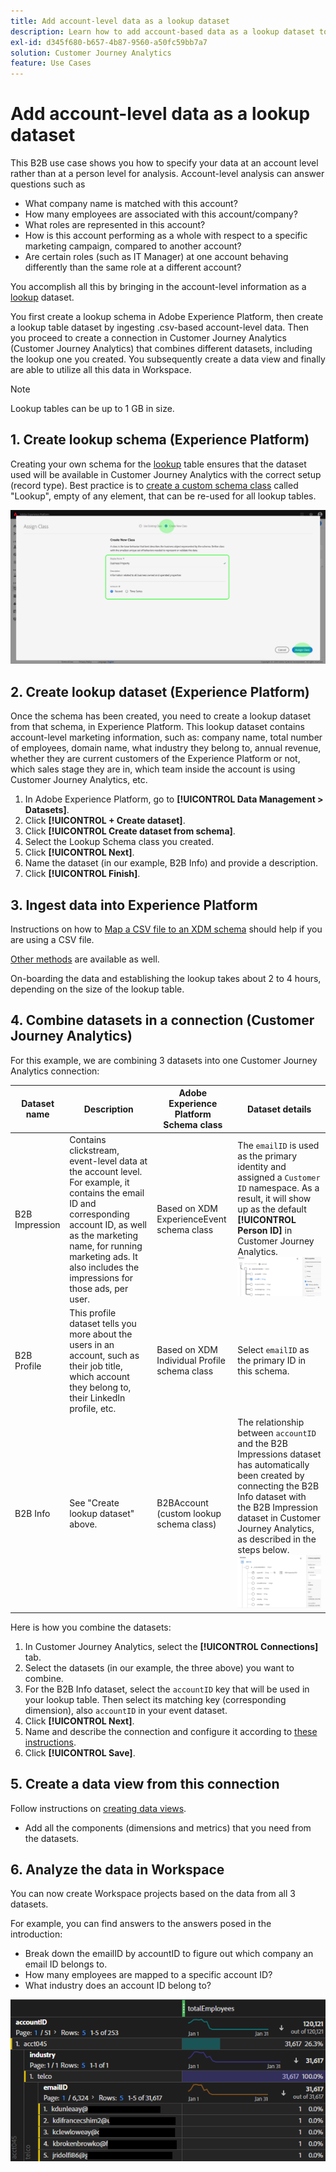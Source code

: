 ```yaml
---
title: Add account-level data as a lookup dataset
description: Learn how to add account-based data as a lookup dataset to Customer Journey Analytics
exl-id: d345f680-b657-4b87-9560-a50fc59bb7a7
solution: Customer Journey Analytics
feature: Use Cases
---
```

# Add account-level data as a lookup dataset

This B2B use case shows you how to specify your data at an account level rather than at a person level for analysis. Account-level analysis can answer questions such as

* What company name is matched with this account?
* How many employees are associated with this account/company?
* What roles are represented in this account?
* How is this account performing as a whole with respect to a specific marketing campaign, compared to another account?
* Are certain roles (such as IT Manager) at one account behaving differently than the same role at a different account?

You accomplish all this by bringing in the account-level information as a [lookup](/help/getting-started/cja-glossary.md) dataset. 

You first create a lookup schema in Adobe Experience Platform, then create a lookup table dataset by ingesting .csv-based account-level data. Then you proceed to create a connection in Customer Journey Analytics (Customer Journey Analytics) that combines different datasets, including the lookup one you created. You subsequently create a data view and finally are able to utilize all this data in Workspace.

>[!NOTE]
>
>Lookup tables can be up to 1 GB in size.

## 1. Create lookup schema (Experience Platform)

Creating your own schema for the [lookup](/help/getting-started/cja-glossary.md) table ensures that the dataset used will be available in Customer Journey Analytics with the correct setup (record type). Best practice is to [create a custom schema class](https://experienceleague.adobe.com/docs/experience-platform/xdm/tutorials/create-schema-ui.html#create-new-class) called "Lookup", empty of any element, that can be re-used for all lookup tables.

![Create New Class dialogue.](../assets/create-new-class.png)

## 2. Create lookup dataset (Experience Platform)

Once the schema has been created, you need to create a lookup dataset from that schema, in Experience Platform. This lookup dataset contains account-level marketing information, such as: company name, total number of employees, domain name, what industry they belong to, annual revenue, whether they are current customers of the Experience Platform or not, which sales stage they are in, which team inside the account is using Customer Journey Analytics, etc.

1. In Adobe Experience Platform, go to **[!UICONTROL Data Management > Datasets]**.
1. Click **[!UICONTROL + Create dataset]**.
1. Click **[!UICONTROL Create dataset from schema]**.
1. Select the Lookup Schema class you created.
1. Click **[!UICONTROL Next]**.
1. Name the dataset (in our example, B2B Info) and provide a description.
1. Click **[!UICONTROL Finish]**.

## 3. Ingest data into Experience Platform

Instructions on how to [Map a CSV file to an XDM schema](https://experienceleague.adobe.com/docs/experience-platform/ingestion/tutorials/map-a-csv-file.html) should help if you are using a CSV file.

[Other methods](https://experienceleague.adobe.com/docs/experience-platform/ingestion/home.html) are available as well.

On-boarding the data and establishing the lookup takes about 2 to 4 hours, depending on the size of the lookup table.

## 4. Combine datasets in a connection (Customer Journey Analytics)

For this example, we are combining 3 datasets into one Customer Journey Analytics connection:

| Dataset name | Description | Adobe Experience Platform Schema class | Dataset details |
| --- | --- | --- | --- |
| B2B Impression | Contains clickstream, event-level data at the account level. For example, it contains the email ID and corresponding account ID, as well as the marketing name, for running marketing ads. It also includes the impressions for those ads, per user. | Based on XDM ExperienceEvent schema class | The `emailID` is used as the primary identity and assigned a `Customer ID` namespace. As a result, it will show up as the default **[!UICONTROL Person ID]** in Customer Journey Analytics. ![Impressions](../assets/impressions-mixins.png) |
| B2B Profile | This profile dataset tells you more about the users in an account, such as their job title, which account they belong to, their LinkedIn profile, etc. | Based on XDM Individual Profile schema class | Select `emailID` as the primary ID in this schema. |
| B2B Info | See "Create lookup dataset" above. | B2BAccount (custom lookup schema class) | The relationship between `accountID` and the B2B Impressions dataset has automatically been created by connecting the B2B Info dataset with the B2B Impression dataset in Customer Journey Analytics, as described in the steps below. ![Lookup](../assets/lookup-mixins.png) |

Here is how you combine the datasets:

1. In Customer Journey Analytics, select the **[!UICONTROL Connections]** tab.
1. Select the datasets (in our example, the three above) you want to combine.
1. For the B2B Info dataset, select the `accountID` key that will be used in your lookup table. Then select its matching key (corresponding dimension), also `accountID` in your event dataset.
1. Click **[!UICONTROL Next]**.
1. Name and describe the connection and configure it according to [these instructions](/help/connections/create-connection.md).
1. Click **[!UICONTROL Save]**. 

## 5. Create a data view from this connection

Follow instructions on [creating data views](/help/data-views/create-dataview.md).

* Add all the components (dimensions and metrics) that you need from the datasets.

## 6. Analyze the data in Workspace

You can now create Workspace projects based on the data from all 3 datasets.

For example, you can find answers to the answers posed in the introduction:

* Break down the emailID by accountID to figure out which company an email ID belongs to.
* How many employees are mapped to a specific account ID?
* What industry does an account ID belong to?

![project-lookup2](assets/analyze.png)
